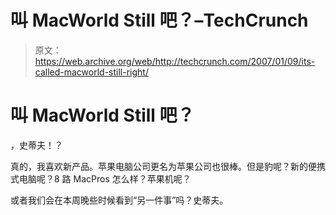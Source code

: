 # 叫 MacWorld Still 吧？–TechCrunch

> 原文：<https://web.archive.org/web/http://techcrunch.com/2007/01/09/its-called-macworld-still-right/>

# 叫 MacWorld Still 吧？

，史蒂夫！？

真的，我喜欢新产品。苹果电脑公司更名为苹果公司也很棒。但是豹呢？新的便携式电脑呢？8 路 MacPros 怎么样？苹果机呢？

或者我们会在本周晚些时候看到“另一件事”吗？史蒂夫。